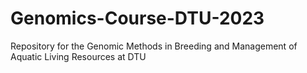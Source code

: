 # Genomics-Course-DTU-2023
Repository for the Genomic Methods in Breeding and Management of Aquatic Living Resources at DTU
